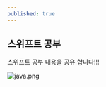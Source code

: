 ```yaml
---
published: true
---
```


## 스위프트 공부

스위프트 공부 내용을 공유 합니다!!!

![java.png]({{site.baseurl}}/_posts/java.png)

